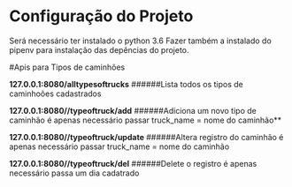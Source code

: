 # Configuração do Projeto #

Será necessário ter instalado o python 3.6
Fazer também a instalado do pipenv para instalação das depências do projeto.

#Apis para Tipos de caminhões

**127.0.0.1:8080/alltypesoftrucks**
######Lista todos os tipos de caminhoões cadastrados

**127.0.0.1:8080//typeoftruck/add**
######Adiciona um novo tipo de caminhão é apenas necessário passar truck_name = nome do caminhão**

**127.0.0.1:8080//typeoftruck/update**
######Altera registro do caminhão é apenas necessário passar truck_name = nome do caminhão

**127.0.0.1:8080//typeoftruck/del**
######Delete o registro é apenas necessário passa um dia cadatrado